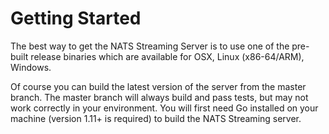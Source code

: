 # Getting Started

The best way to get the NATS Streaming Server is to use one of the pre-built release binaries which are available for OSX, Linux (x86-64/ARM), Windows.

Of course you can build the latest version of the server from the master branch. The master branch will always build and pass tests, but may not work correctly in your environment. You will first need Go installed on your machine (version 1.11+ is required) to build the NATS Streaming server.

